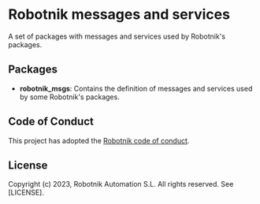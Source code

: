 # Robotnik messages and services

A set of packages with messages and services used by Robotnik's packages.

## Packages

* **robotnik_msgs**: Contains the definition of messages and services used by some Robotnik's packages.

## Code of Conduct

This project has adopted the [Robotnik code of conduct](https://to.do/code_of_conduct_faq).

## License
Copyright (c) 2023, Robotnik Automation S.L. All rights reserved. See [LICENSE].
